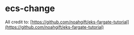 # ecs-change

All credit to: [https://github.com/noahgift/eks-fargate-tutorial](https://github.com/noahgift/eks-fargate-tutorial)
